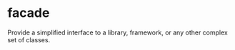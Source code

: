 # facade

<p> 
Provide a simplified interface to a library, framework, or any other complex set of classes. <br/>
</p>
